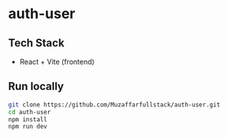 # auth-user

## Tech Stack

- React + Vite (frontend)

## Run locally

```bash
git clone https://github.com/Muzaffarfullstack/auth-user.git
cd auth-user
npm install
npm run dev
```

